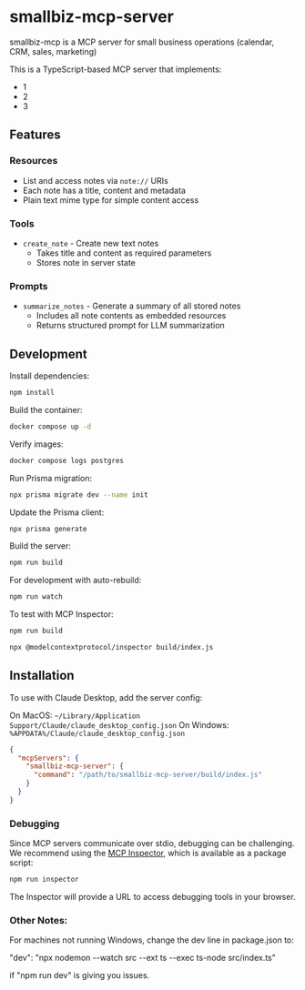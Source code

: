 # smallbiz-mcp-server

smallbiz-mcp is a MCP server for small business operations (calendar, CRM, sales, marketing)

This is a TypeScript-based MCP server that implements:

- 1
- 2
- 3

## Features

### Resources
- List and access notes via `note://` URIs
- Each note has a title, content and metadata
- Plain text mime type for simple content access

### Tools
- `create_note` - Create new text notes
  - Takes title and content as required parameters
  - Stores note in server state

### Prompts
- `summarize_notes` - Generate a summary of all stored notes
  - Includes all note contents as embedded resources
  - Returns structured prompt for LLM summarization

## Development

Install dependencies:
```bash
npm install
```

Build the container:
```bash
docker compose up -d
```

Verify images:
```bash
docker compose logs postgres
```

Run Prisma migration:
```bash
npx prisma migrate dev --name init
```

Update the Prisma client:
```bash
npx prisma generate
```

Build the server:
```bash
npm run build
```

For development with auto-rebuild:
```bash
npm run watch
```

To test with MCP Inspector:

```bash
npm run build
```

```bash
npx @modelcontextprotocol/inspector build/index.js
```

## Installation

To use with Claude Desktop, add the server config:

On MacOS: `~/Library/Application Support/Claude/claude_desktop_config.json`
On Windows: `%APPDATA%/Claude/claude_desktop_config.json`

```json
{
  "mcpServers": {
    "smallbiz-mcp-server": {
      "command": "/path/to/smallbiz-mcp-server/build/index.js"
    }
  }
}
```

### Debugging

Since MCP servers communicate over stdio, debugging can be challenging. We recommend using the [MCP Inspector](https://github.com/modelcontextprotocol/inspector), which is available as a package script:

```bash
npm run inspector
```

The Inspector will provide a URL to access debugging tools in your browser.


### Other Notes:

For machines not running Windows, change the dev line in package.json to:

"dev": "npx nodemon --watch src --ext ts --exec ts-node src/index.ts"

if "npm run dev" is giving you issues.